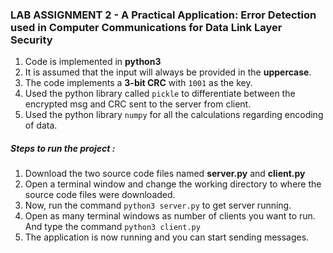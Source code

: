 ### LAB ASSIGNMENT 2 - A Practical Application: Error Detection used in Computer Communications for Data Link Layer Security

1. Code is implemented in **python3** 
2. It is assumed that the input will always be provided in the **uppercase**.
3. The code implements a **3-bit CRC** with `1001` as the key.
4. Used the python library called `pickle` to differentiate between the encrypted msg and CRC sent to the server from client.
5. Used the python library `numpy` for all the calculations regarding encoding of data.

##### Steps to run the project :
1. Download the two source code files named **server.py** and **client.py**
1. Open a terminal window and change the working directory to where the source code files were downloaded.
2. Now, run the command `python3 server.py` to get server running.
3. Open as many terminal windows as number of clients you want to run. And type the command `python3 client.py` 
4. The application is now running and you can start sending messages.



